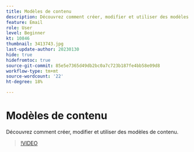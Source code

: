 ```yaml
---
title: Modèles de contenu
description: Découvrez comment créer, modifier et utiliser des modèles de contenu.
feature: Email
role: User
level: Beginner
kt: 10846
thumbnail: 3413743.jpg
last-update-author: 20230130
hide: true
hidefromtoc: true
source-git-commit: 85e5e7365d49db2bc0a7c723b187fe4bb58e09d8
workflow-type: tm+mt
source-wordcount: '22'
ht-degree: 18%

---
```


# Modèles de contenu 

Découvrez comment créer, modifier et utiliser des modèles de contenu.

>[!VIDEO](https://video.tv.adobe.com/v/3413743?quality=12&learn=on)
